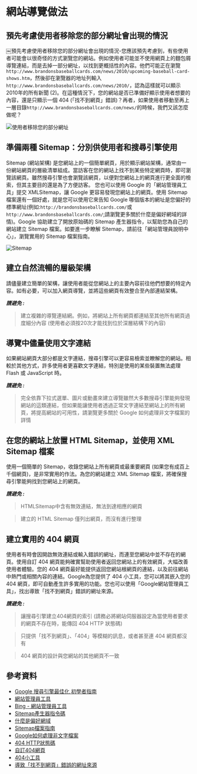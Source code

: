 # 網站導覽做法

## 預先考慮使用者移除您的部分網址會出現的情況

￼預先考慮使用者移除您的部分網址會出現的情況-您應該預先考慮到，有些使用者可能會以很奇怪的方式瀏覽您的網站。例如使用者可能並不使用網頁上的麵包屑導覽連結，而是去掉一部分網址，以找到更概括性的內容。他們可能正在瀏覽`http://www.brandonsbaseballcards.com/news/2010/upcoming-baseball-card-shows.htm`，然後卻在瀏覽器的地址列輸入`http://www.brandonsbaseballcards.com/news/2010/`，認為這樣就可以顯示2010年的所有新聞 (2)。在這種情況下，您的網站是否已準備好顯示使用者想要的內容，還是只顯示一個 404 (「找不到網頁」錯誤)？再者，如果使用者移動至再上一層目錄`http://www.brandonsbaseballcards.com/news/`的時候，我們又該怎麼做呢？

![使用者移除您的部分網址](http://i.imgur.com/aRrf2qr.png)

## 準備兩種 Sitemap：分別供使用者和搜尋引擎使用

Sitemap (網站架構) 是您網站上的一個簡單網頁，用於顯示網站架構，通常由一份網站網頁的層級清單組成。當訪客在您的網站上找不到某些特定網頁時，即可瀏覽該網頁。雖然搜尋引擎也會瀏覽該網頁，以便對您網站上的網頁進行更全面的檢索，但其主要目的還是為了方便訪客。
您也可以使用 Google 的「網站管理員工具」提交 XMLSitemap，讓 Google 更容易發現您網站上的網頁。使用 Sitemap 檔案還有一個好處，就是您可以使用它來告知 Google 哪個版本的網址是您偏好的標準網址(例如:`http://brandonsbaseballcards.com/`或`http://www.brandonsbaseballcards.com/`;請瀏覽更多關於什麼是偏好網域的詳情)。Google 協助建立了開放原始碼的 Sitemap 產生器指令，以幫助您為自己的網站建立 Sitemap 檔案。如要進一步瞭解 Sitemap，請前往「網站管理員說明中心」，瀏覽實用的 Sitemap 檔案指南。

![Sitemap](http://i.imgur.com/hBJiYog.png)

## 建立自然流暢的層級架構

請儘量建立簡單的架構，讓使用者能從您網站上的主要內容前往他們想要的特定內容。如有必要，可以加入網頁導覽，並將這些網頁有效整合至內部連結架構。

***請避免 :***

 > 建立複雜的導覽連結網。例如，將網站上所有網頁都連結至其他所有網頁過度細分內容 (使用者必須按20次才能找到位於深層結構下的內容)

## 導覽中儘量使用文字連結

如果網站網頁大部分都是文字連結，搜尋引擎可以更容易檢索並瞭解您的網站。相較於其他方式，許多使用者更喜歡文字連結，特別是使用的某些裝置無法處理 Flash 或 JavaScript 時。

***請避免 :***

 > 完全依靠下拉式選單、圖片或動畫來建立導覽雖然大多數搜尋引擎能夠發現網站的這類連結，但如果能讓使用者透過正常文字連結至網站上的所有網頁，將提高網站的可用性，請瀏覽更多關於 Google 如何處理非文字檔案的詳情

## 在您的網站上放置 HTML Sitemap，並使用 XML Sitemap 檔案

使用一個簡單的 Sitemap，收錄您網站上所有網頁或最重要網頁 (如果您有成百上千個網頁)，是非常實用的作法。為您的網站建立 XML Sitemap 檔案，將確保搜尋引擎能夠找到您網站上的網頁。

***請避免 :***

 > HTMLSitemap中含有無效連結，無法到達相應的網頁

 > 建立的 HTML Sitemap 僅列出網頁，而沒有進行整理

## 建立實用的 404 網頁

使用者有時會因開啟無效連結或輸入錯誤的網址，而連至您網站中並不存在的網頁。使用自訂 404 網頁能夠確實幫助使用者返回您網站上的有效網頁，大幅改善使用者體驗。您的 404 網頁最好能提供返回您網站根網頁的連結，以及前往網站中熱門或相關內容的連結。Google為您提供了 404 小工具，您可以將其嵌入您的 404 網頁，即可自動產生許多實用的功能。您也可以使用「Google網站管理員工具」，找出導致「找不到網頁」錯誤的網址來源。

***請避免 :***

 > 讓搜尋引擎建立404網頁的索引 (請務必將網站伺服器設定為當使用者要求的網頁不存在時，能傳回 404 HTTP 狀態碼)

 > 只提供「找不到網頁」、「404」等模糊的訊息，或者甚至連 404 網頁都沒有

 > 404 網頁的設計與您網站的其他網頁不一致

## 參考資料

 * [Google 搜尋引擎最佳化 初學者指南](http://static.googleusercontent.com/external_content/untrusted_dlcp/www.google.com.hk/zh-TW/hk/intl/zh-TW/webmasters/docs/search-engine-optimization-starter-guide-zh-tw.pdf)
 * [網站管理員工具](https://www.google.com/webmasters/tools/home?hl=zh-TW)
 * [Bing - 網站管理員工具](http://www.bing.com/toolbox/webmaster)
 * [Sitemap產生器指令碼](http://code.google.com/p/googlesitemapgenerator/)
 * [什麼是偏好網域](https://support.google.com/webmasters/answer/44231?hl=zh-Hant)
 * [Sitemap檔案指南](https://support.google.com/webmasters/answer/156184)
 * [Google如何處理非文字檔案](https://support.google.com/webmasters/answer/72746)
 * [404 HTTP狀態碼](http://www.w3.org/Protocols/rfc2616/rfc2616-sec10.html)
 * [自訂404網頁](https://support.google.com/webmasters/answer/93641)
 * [404小工具](http://googlewebmastercentral.blogspot.tw/2008/08/make-your-404-pages-more-useful.html)
 * [導致「找不到網頁」錯誤的網址來源](http://googlewebmastercentral.blogspot.tw/2008/10/webmaster-tools-shows-crawl-error.html)
